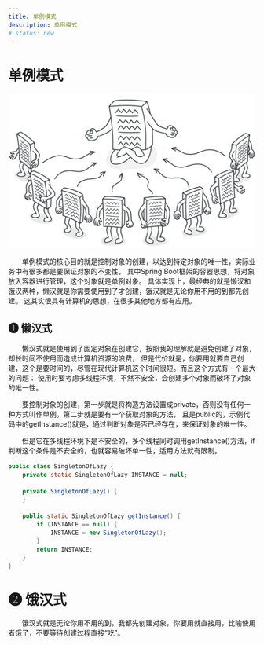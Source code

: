```yaml
---
title: 单例模式
description: 单例模式
# status: new
---
```


# 单例模式

![图片的样式](./img/singleton-2x.png)

<P style="text-indent:2em;">
单例模式的核心目的就是控制对象的创建，以达到特定对象的唯一性，实际业务中有很多都是要保证对象的不变性，
其中Spring Boot框架的容器思想，将对象放入容器进行管理，这个对象就是单例对象。
具体实现上，最经典的就是懒汉和饿汉两种，懒汉就是你需要使用到了才创建，饿汉就是无论你用不用的到都先创建。
这其实很具有计算机的思想，在很多其他地方都有应用。
</p>

## ➊ 懒汉式

<P style="text-indent:2em;">
懒汉式就是使用到了固定对象在创建它，按照我的理解就是避免创建了对象，却长时间不使用而造成计算机资源的浪费，
但是代价就是，你要用就要自己创建，这个是要时间的，尽管在现代计算机这个时间很短。而且这个方式有一个最大的问题：
使用时要考虑多线程环境，不然不安全，会创建多个对象而破坏了对象的唯一性。
</p>

<P style="text-indent:2em;">
要控制对象的创建，第一步就是将构造方法设置成private，否则没有任何一种方式叫作单例。第二步就是要有一个获取对象的方法，
且是public的，示例代码中的getInstance()就是，通过判断对象是否已经存在，来保证对象的唯一性。
</p>

<P style="text-indent:2em;">
但是它在多线程环境下是不安全的，多个线程同时调用getInstance()方法，if判断这个条件是不安全的，也就容易破坏单一性，适用方法就有限制。
</p>

```java
public class SingletonOfLazy {
    private static SingletonOfLazy INSTANCE = null;

    private SingletonOfLazy() {
    }

    public static SingletonOfLazy getInstance() {
        if (INSTANCE == null) {
            INSTANCE = new SingletonOfLazy();
        }
        return INSTANCE;
    }
}
```

# ➋ 饿汉式

<P style="text-indent:2em;">
饿汉式就是无论你用不用的到，我都先创建对象，你要用就直接用，比喻使用者饿了，不要等待创建过程直接“吃”。
</p>
